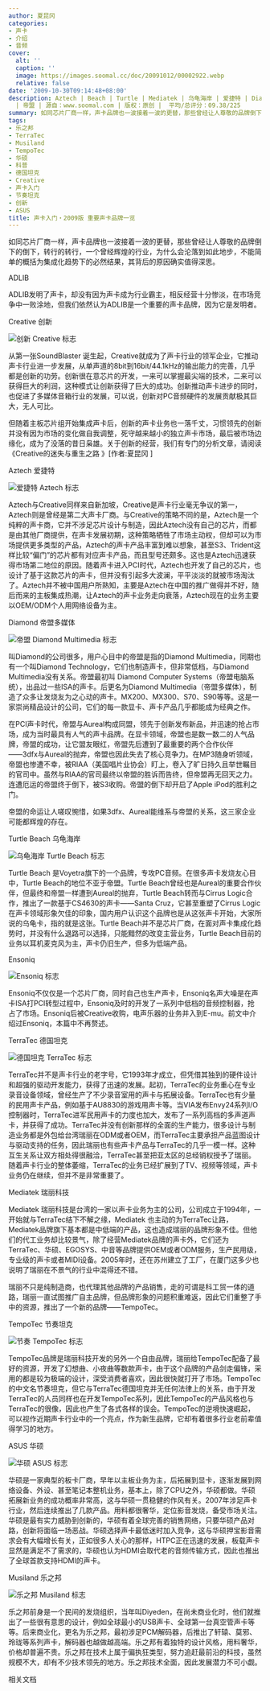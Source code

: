 ```yaml
---
author: 夏昆冈
categories:
- 声卡
- 介绍
- 音频
cover:
  alt: ''
  caption: ''
  image: https://images.soomal.cc/doc/20091012/00002922.webp
  relative: false
date: '2009-10-30T09:14:48+08:00'
description: Aztech | Beach | Turtle | Mediatek | 乌龟海岸 | 爱捷特 | Diamond | 瑞丽 | Ensoniq
  | 帝盟 | 源自：www.soomal.com | 版权：原创 |  平均/总评分：09.38/225
summary: 如同芯片厂商一样，声卡品牌也一波接着一波的更替，那些曾经让人尊敬的品牌倒下的倒下，转行的转行，一个曾经辉煌的行业，为什么会沦落到如此地步，不能简单的概括为集成化趋势下的必然结果，其背后的原因确实值得深思
tags:
- 乐之邦
- TerraTec
- Musiland
- TempoTec
- 华硕
- 科普
- 德国坦克
- Creative
- 声卡入门
- 节奏坦克
- 创新
- ASUS
title: 声卡入门・2009版 重要声卡品牌一览
---
```


如同芯片厂商一样，声卡品牌也一波接着一波的更替，那些曾经让人尊敬的品牌倒下的倒下，转行的转行，一个曾经辉煌的行业，为什么会沦落到如此地步，不能简单的概括为集成化趋势下的必然结果，其背后的原因确实值得深思。



ADLIB



ADLIB发明了声卡，却没有因为声卡成为行业霸主，相反经营十分惨淡，在市场竞争中一败涂地，但我们依然认为ADLIB是一个重要的声卡品牌，因为它是发明者。



Creative 创新



![创新 Creative 标志](https://images.soomal.cc/doc/20090418/00001393.webp)



从第一张SoundBlaster 诞生起，Creative就成为了声卡行业的领军企业，它推动声卡行业进一步发展，从单声道的8bit到16bit/44.1kHz的输出能力的完善，几乎都是创新的功劳。创新很在意芯片的开发，一来可以掌握最尖端的技术，二来可以获得巨大的利润，这种模式让创新获得了巨大的成功。创新推动声卡进步的同时，也促进了多媒体音箱行业的发展，可以说，创新对PC音频硬件的发展贡献极其巨大，无人可比。



但随着主板芯片组开始集成声卡后，创新的声卡业务也一落千丈，习惯领先的创新并没有因为市场的变化做自我调整，死守越来越小的独立声卡市场，最后被市场边缘化，成为了没落的昔日枭雄。关于创新的经营，我们有专门的分析文章，请阅读《Creative的迷失与重生之路 》[作者:夏昆冈 ]



Aztech 爱捷特



![爱捷特 Aztech 标志](https://images.soomal.cc/doc/20091012/00002919.webp)



Aztech与Creative同样来自新加坡，Creative是声卡行业毫无争议的第一，Aztech则是曾经是第二大声卡厂商。与Creative的策略不同的是，Aztech是一个纯粹的声卡商，它并不涉足芯片设计与制造，因此Aztech没有自己的芯片，而都是由其他厂商提供，在声卡发展初期，这种策略牺牲了市场主动权，但却可以为市场提供更多类型的产品，Aztech的声卡产品丰富到难以想象，甚至S3、Trident这样比较“偏门”的芯片都有对应声卡产品，而且型号还颇多。这也是Aztech迅速获得市场第二地位的原因。随着声卡进入PCI时代，Aztech也开发了自己的芯片，也设计了基于这款芯片的声卡，但并没有引起多大波澜，平平淡淡的就被市场淘汰了。Aztech并不被中国用户所熟知，主要是Aztech在中国的推广做得并不好，随后而来的主板集成热潮，让Aztech的声卡业务走向衰落，Aztech现在的业务主要以OEM/ODM个人用网络设备为主。



Diamond 帝盟多媒体



![帝盟 Diamond Multimedia 标志](https://images.soomal.cc/doc/20091012/00002922.webp)



叫Diamond的公司很多，用户心目中的帝盟是指的Diamond Multimedia，同期也有一个叫Diamond Technology，它们也制造声卡，但非常低档，与Diamond Multimedia没有关系。帝盟最初叫 Diamond Computer Systems（帝盟电脑系统），出品过一些ISA的声卡。后更名为Diamond Multimedia（帝盟多媒体），制造了众多让发烧友为之心动的声卡。MX200、MX300、S70、S90等等。这是一家崇尚精品设计的公司，它们的每一款显卡、声卡产品几乎都能成为经典之作。



在PCI声卡时代，帝盟与Aureal构成同盟，领先于创新发布新品，并迅速的抢占市场，成为当时最具有人气的声卡品牌。在显卡领域，帝盟也是数一数二的人气品牌，帝盟的成功，让它盟友眼红，帝盟先后遭到了最重要的两个合作伙伴――3dfx与Aureal的抛弃，帝盟也因此失去了核心竞争力。在MP3随身听领域，帝盟也惨遭不幸，被RIAA（美国唱片业协会）盯上，卷入了旷日持久且举世瞩目的官司中。虽然与RIAA的官司最终以帝盟的胜诉而告终，但帝盟再无回天之力。连遭厄运的帝盟终于倒下，被S3收购。帝盟的倒下却开启了Apple iPod的胜利之门。



帝盟的命运让人嗟叹惋惜，如果3dfx、Aureal能维系与帝盟的关系，这三家企业可能都辉煌的存在。



Turtle Beach 乌龟海岸



![乌龟海岸 Turtle Beach 标志](https://images.soomal.cc/doc/20091012/00002923.webp)



Turtle Beach 是Voyetra旗下的一个品牌，专攻PC音频。在很多声卡发烧友心目中，Turtle Beach的地位不亚于帝盟。Turtle Beach曾经也是Aureal的重要合作伙伴，但最终和帝盟一样遭到Aureal的抛弃，Turtle Beach转而与Cirrus Logic合作，推出了一款基于CS4630的声卡――Santa Cruz，它甚至重塑了Cirrus Logic在声卡领域形象欠佳的印象，国内用户认识这个品牌也是从这张声卡开始，大家所说的乌龟卡，指的就是这张。Turtle Beach并不是芯片厂商，在面对声卡集成化趋势时，并没有什么退路可以选择，只能黯然的改变主营业务，Turtle Beach目前的业务以耳机麦克风为主，声卡仍旧生产，但多为低端产品。



Ensoniq



![Ensoniq 标志](https://images.soomal.cc/doc/20091013/00002927.webp)



Ensoniq不仅仅是一个芯片厂商，同时自己也生产声卡，Ensoniq名声大噪是在声卡ISA打PCI转型过程中，Ensoniq及时的开发了一系列中低档的音频控制器，抢占了市场。Ensoniq后被Creative收购，电声乐器的业务并入到E-mu。前文中介绍过Ensoniq，本篇中不再赘述。



TerraTec 德国坦克



![德国坦克 TerraTec 标志](https://images.soomal.cc/doc/20091014/00002939.webp)



TerraTec并不是声卡行业的老字号，它1993年才成立，但凭借其独到的硬件设计和超强的驱动开发能力，获得了迅速的发展。起初，TerraTec的业务重心在专业录音设备领域，曾经生产了不少录音室用的声卡与拓展设备。TerraTec也有少量的民用声卡产品，例如基于AU8830的游戏用声卡等。当VIA发布Envy24系列I/O控制器时，TerraTec进军民用声卡的力度也加大，发布了一系列高档的多声道声卡，并获得了成功。TerraTec并没有创新那样的全面的生产能力，很多设计与制造业务都是外包给台湾瑞丽在ODM或者OEM，而TerraTec主要承担产品蓝图设计与驱动支持的任务，因此瑞丽也有些声卡产品与TerraTec的几乎一模一样。这种互生关系让双方相处得很融洽，TerraTec甚至把亚太区的总经销权授予了瑞丽。随着声卡行业的整体萎缩，TerraTec的业务已经扩展到了TV、视频等领域，声卡业务仍在继续，但并不是非常重要了。



Mediatek 瑞丽科技



Mediatek 瑞丽科技是台湾的一家以声卡业务为主的公司，公司成立于1994年，一开始就与TerraTec结下不解之缘，Mediatek 也主动的为TerraTec让路，Mediatek品牌旗下基本都是中低端的产品，这也造成瑞丽的品牌形象不佳。但他们的代工业务却比较景气，除了经营Mediatek品牌的声卡外，它们还为TerraTec、华硕、EGOSYS、中音等品牌提供OEM或者ODM服务，生产民用级，专业级的声卡或者MIDI设备。2005年时，还在苏州建立了工厂，在厦门这多少也说明了瑞丽在不景气的行业中混得还不错。



瑞丽不只是纯制造商，也代理其他品牌的产品销售，走的可谓是科工贸一体的道路，瑞丽一直试图推广自主品牌，但品牌形象的问题积重难返，因此它们重整了手中的资源，推出了一个新的品牌――TempoTec。



TempoTec 节奏坦克



![节奏 TempoTec 标志](https://images.soomal.cc/doc/20091012/00002921.webp)



TempoTec品牌是瑞丽科技开发的另外一个自由品牌，瑞丽给TempoTec配备了最好的资源，开发了幻想曲、小夜曲等数款声卡，由于这个品牌的产品剑走偏锋，采用的都是较为极端的设计，深受消费者喜欢，因此很快就打开了市场。TempoTec的中文名节奏坦克，但它与TerraTec德国坦克并无任何法律上的关系，由于开发TerraTec的人员同样也在开发TempoTec系列，因此TempoTec的产品风格也与TerraTec的很像，因此也产生了各式各样的误会。TempoTec的逆境快速崛起，可以视作近期声卡行业中的一个亮点，作为新生品牌，它却有着很多行业老前辈值得学习的地方。



ASUS 华硕



![华硕 ASUS 标志](https://images.soomal.cc/doc/20091013/00002928.webp)



华硕是一家典型的板卡厂商，早年以主板业务为主，后拓展到显卡，逐渐发展到网络设备、外设、甚至笔记本整机业务，基本上，除了CPU之外，华硕都做。华硕拓展新业务的成功概率非常高，这与华硕一贯稳健的作风有关。2007年涉足声卡行业，然后连续推出了几款产品。用料都很奢华，定位影音发烧，备受市场关注。华硕是最有实力威胁到创新的，华硕有着全球完善的销售网络，只要华硕产品对路，创新将面临一场恶战。华硕选择声卡最低迷时加入竞争，这与华硕押宝影音需求会有大幅增长有关，正如很多人关心的那样，HTPC正在迅速的发展，板载声卡显然是满足不了需求的，华硕也认为HDMI会取代老的音频传输方式，因此也推出了全球首款支持HDMI的声卡。



Musiland 乐之邦



![乐之邦 Musiland 标志](https://images.soomal.cc/doc/20091012/00002920.webp)



乐之邦前身是一个民间的发烧组织，当年叫Diyeden，在尚未商业化时，他们就推出了一些很有意思的设计，例如全球最小的USB声卡、全球第一台真空管声卡等等。后来商业化，更名为乐之邦，最初涉足PCM解码器，后推出了轩辕、莫邪、玲珑等系列声卡，解码器也越做越高端。乐之邦有着独特的设计风格，用料奢华，价格却普遍不贵。乐之邦在技术上属于偏执狂类型，努力追赶最前沿的科技，虽然规模不大，却有不少技术领先的地方。乐之邦技术全面，因此发展潜力不可小觑。



相关文档